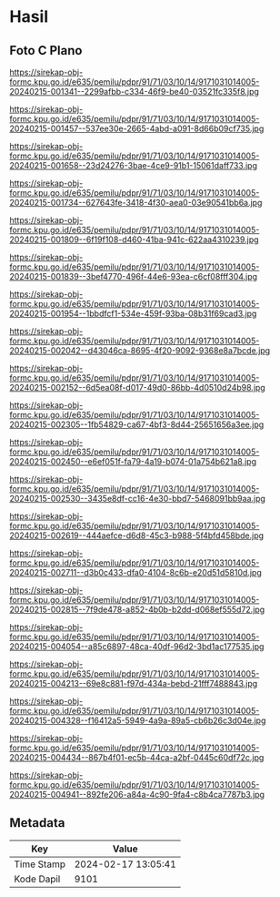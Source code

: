 # Hasil

## Foto C Plano

https://sirekap-obj-formc.kpu.go.id/e635/pemilu/pdpr/91/71/03/10/14/9171031014005-20240215-001341--2299afbb-c334-46f9-be40-03521fc335f8.jpg

https://sirekap-obj-formc.kpu.go.id/e635/pemilu/pdpr/91/71/03/10/14/9171031014005-20240215-001457--537ee30e-2665-4abd-a091-8d66b09cf735.jpg

https://sirekap-obj-formc.kpu.go.id/e635/pemilu/pdpr/91/71/03/10/14/9171031014005-20240215-001658--23d24276-3bae-4ce9-91b1-15061daff733.jpg

https://sirekap-obj-formc.kpu.go.id/e635/pemilu/pdpr/91/71/03/10/14/9171031014005-20240215-001734--627643fe-3418-4f30-aea0-03e90541bb6a.jpg

https://sirekap-obj-formc.kpu.go.id/e635/pemilu/pdpr/91/71/03/10/14/9171031014005-20240215-001809--6f19f108-d460-41ba-941c-622aa4310239.jpg

https://sirekap-obj-formc.kpu.go.id/e635/pemilu/pdpr/91/71/03/10/14/9171031014005-20240215-001839--3bef4770-496f-44e6-93ea-c6cf08fff304.jpg

https://sirekap-obj-formc.kpu.go.id/e635/pemilu/pdpr/91/71/03/10/14/9171031014005-20240215-001954--1bbdfcf1-534e-459f-93ba-08b31f69cad3.jpg

https://sirekap-obj-formc.kpu.go.id/e635/pemilu/pdpr/91/71/03/10/14/9171031014005-20240215-002042--d43046ca-8695-4f20-9092-9368e8a7bcde.jpg

https://sirekap-obj-formc.kpu.go.id/e635/pemilu/pdpr/91/71/03/10/14/9171031014005-20240215-002152--6d5ea08f-d017-49d0-86bb-4d0510d24b98.jpg

https://sirekap-obj-formc.kpu.go.id/e635/pemilu/pdpr/91/71/03/10/14/9171031014005-20240215-002305--1fb54829-ca67-4bf3-8d44-25651656a3ee.jpg

https://sirekap-obj-formc.kpu.go.id/e635/pemilu/pdpr/91/71/03/10/14/9171031014005-20240215-002450--e6ef051f-fa79-4a19-b074-01a754b621a8.jpg

https://sirekap-obj-formc.kpu.go.id/e635/pemilu/pdpr/91/71/03/10/14/9171031014005-20240215-002530--3435e8df-cc16-4e30-bbd7-5468091bb9aa.jpg

https://sirekap-obj-formc.kpu.go.id/e635/pemilu/pdpr/91/71/03/10/14/9171031014005-20240215-002619--444aefce-d6d8-45c3-b988-5f4bfd458bde.jpg

https://sirekap-obj-formc.kpu.go.id/e635/pemilu/pdpr/91/71/03/10/14/9171031014005-20240215-002711--d3b0c433-dfa0-4104-8c6b-e20d51d5810d.jpg

https://sirekap-obj-formc.kpu.go.id/e635/pemilu/pdpr/91/71/03/10/14/9171031014005-20240215-002815--7f9de478-a852-4b0b-b2dd-d068ef555d72.jpg

https://sirekap-obj-formc.kpu.go.id/e635/pemilu/pdpr/91/71/03/10/14/9171031014005-20240215-004054--a85c6897-48ca-40df-96d2-3bd1ac177535.jpg

https://sirekap-obj-formc.kpu.go.id/e635/pemilu/pdpr/91/71/03/10/14/9171031014005-20240215-004213--69e8c881-f97d-434a-bebd-21fff7488843.jpg

https://sirekap-obj-formc.kpu.go.id/e635/pemilu/pdpr/91/71/03/10/14/9171031014005-20240215-004328--f16412a5-5949-4a9a-89a5-cb6b26c3d04e.jpg

https://sirekap-obj-formc.kpu.go.id/e635/pemilu/pdpr/91/71/03/10/14/9171031014005-20240215-004434--867b4f01-ec5b-44ca-a2bf-0445c60df72c.jpg

https://sirekap-obj-formc.kpu.go.id/e635/pemilu/pdpr/91/71/03/10/14/9171031014005-20240215-004941--892fe206-a84a-4c90-9fa4-c8b4ca7787b3.jpg


## Metadata

| Key        | Value               |
| ---------- | ------------------- |
| Time Stamp | 2024-02-17 13:05:41 |
| Kode Dapil | 9101                |



